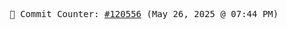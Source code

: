 <p align="center">
    <samp>
        📮 Commit Counter: <a href="https://github.com/Javascript-void0/Javascript-void0/commits/main">#120556</a> (May 26, 2025 @ 07:44 PM)
    </samp>
</p>